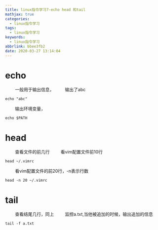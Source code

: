 ```yaml
---
title: linux指令学习7-echo head 和tail
mathjax: true
categories:
  - linux指令学习
tags:
  - linux指令学习
keywords:
  - linux指令学习
abbrlink: bbee3fb2
date: 2020-03-27 13:14:04
---
```


# echo 
&emsp;&emsp; 一般用于输出信息，
&emsp;&emsp; 输出了abc
```
echo "abc"
```
&emsp;&emsp; 输出环境变量， 
```
echo $PATH
```
<!---more-->
# head
&emsp;&emsp; 查看文件的前几行
&emsp;&emsp; 看vim配置文件前10行
```
head ~/.vimrc
```
&emsp;&emsp; 看vim配置文件的前20行，-n表示行数
```
head -n 20 ~/.vimrc
```

# tail
&emsp;&emsp; 查看结尾几行，同上
&emsp;&emsp; 监控a.txt,当他被追加的时候，输出追加的信息
```
tail -f a.txt
```
